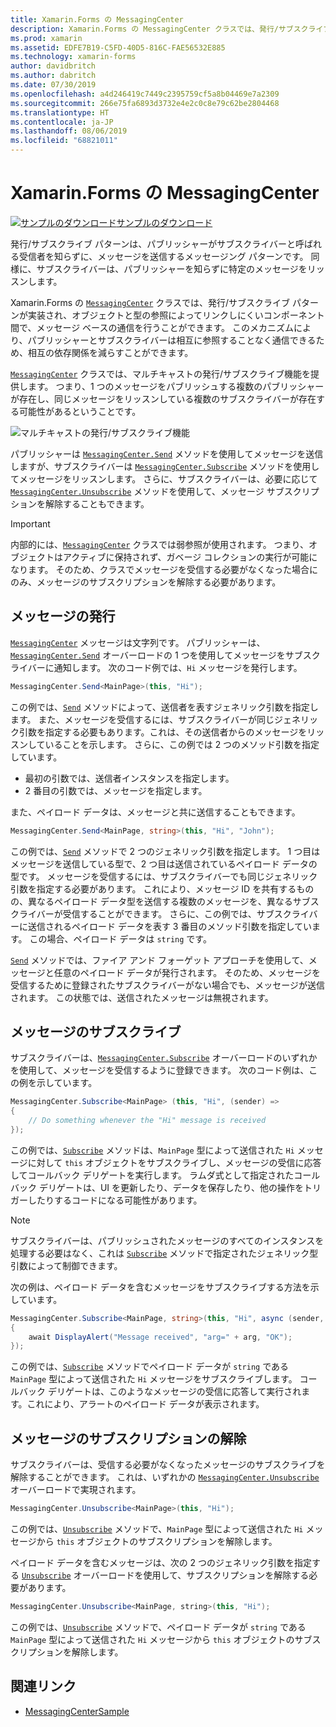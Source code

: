 ```yaml
---
title: Xamarin.Forms の MessagingCenter
description: Xamarin.Forms の MessagingCenter クラスでは、発行/サブスクライブ パターンが実装され、オブジェクトと型の参照によってリンクしにくいコンポーネント間で、メッセージ ベースの通信を行うことができます。
ms.prod: xamarin
ms.assetid: EDFE7B19-C5FD-40D5-816C-FAE56532E885
ms.technology: xamarin-forms
author: davidbritch
ms.author: dabritch
ms.date: 07/30/2019
ms.openlocfilehash: a4d246419c7449c2395759cf5a8b04469e7a2309
ms.sourcegitcommit: 266e75fa6893d3732e4e2c0c8e79c62be2804468
ms.translationtype: HT
ms.contentlocale: ja-JP
ms.lasthandoff: 08/06/2019
ms.locfileid: "68821011"
---
```

# <a name="xamarinforms-messagingcenter"></a>Xamarin.Forms の MessagingCenter

[![サンプルのダウンロード](~/media/shared/download.png)サンプルのダウンロード](https://docs.microsoft.com/samples/xamarin/xamarin-forms-samples/usingmessagingcenter)

発行/サブスクライブ パターンは、パブリッシャーがサブスクライバーと呼ばれる受信者を知らずに、メッセージを送信するメッセージング パターンです。 同様に、サブスクライバーは、パブリッシャーを知らずに特定のメッセージをリッスンします。

Xamarin.Forms の [`MessagingCenter`](xref:Xamarin.Forms.MessagingCenter) クラスでは、発行/サブスクライブ パターンが実装され、オブジェクトと型の参照によってリンクしにくいコンポーネント間で、メッセージ ベースの通信を行うことができます。 このメカニズムにより、パブリッシャーとサブスクライバーは相互に参照することなく通信できるため、相互の依存関係を減らすことができます。

[`MessagingCenter`](xref:Xamarin.Forms.MessagingCenter) クラスでは、マルチキャストの発行/サブスクライブ機能を提供します。 つまり、1 つのメッセージをパブリッシュする複数のパブリッシャーが存在し、同じメッセージをリッスンしている複数のサブスクライバーが存在する可能性があるということです。

![](messaging-center-images/messaging-center.png "マルチキャストの発行/サブスクライブ機能")

パブリッシャーは [`MessagingCenter.Send`](xref:Xamarin.Forms.MessagingCenter.Send*) メソッドを使用してメッセージを送信しますが、サブスクライバーは [`MessagingCenter.Subscribe`](xref:Xamarin.Forms.MessagingCenter.Subscribe*) メソッドを使用してメッセージをリッスンします。 さらに、サブスクライバーは、必要に応じて [`MessagingCenter.Unsubscribe`](xref:Xamarin.Forms.MessagingCenter.Unsubscribe*) メソッドを使用して、メッセージ サブスクリプションを解除することもできます。

> [!IMPORTANT]
> 内部的には、[`MessagingCenter`](xref:Xamarin.Forms.MessagingCenter) クラスでは弱参照が使用されます。 つまり、オブジェクトはアクティブに保持されず、ガベージ コレクションの実行が可能になります。 そのため、クラスでメッセージを受信する必要がなくなった場合にのみ、メッセージのサブスクリプションを解除する必要があります。

## <a name="publish-a-message"></a>メッセージの発行

[`MessagingCenter`](xref:Xamarin.Forms.MessagingCenter) メッセージは文字列です。 パブリッシャーは、[`MessagingCenter.Send`](xref:Xamarin.Forms.MessagingCenter.Send*) オーバーロードの 1 つを使用してメッセージをサブスクライバーに通知します。 次のコード例では、`Hi` メッセージを発行します。

```csharp
MessagingCenter.Send<MainPage>(this, "Hi");
```

この例では、[`Send`](xref:Xamarin.Forms.MessagingCenter.Send*) メソッドによって、送信者を表すジェネリック引数を指定します。 また、メッセージを受信するには、サブスクライバーが同じジェネリック引数を指定する必要もあります。これは、その送信者からのメッセージをリッスンしていることを示します。 さらに、この例では 2 つのメソッド引数を指定しています。

- 最初の引数では、送信者インスタンスを指定します。
- 2 番目の引数では、メッセージを指定します。

また、ペイロード データは、メッセージと共に送信することもできます。

```csharp
MessagingCenter.Send<MainPage, string>(this, "Hi", "John");
```

この例では、[`Send`](xref:Xamarin.Forms.MessagingCenter.Send*) メソッドで 2 つのジェネリック引数を指定します。 1 つ目はメッセージを送信している型で、2 つ目は送信されているペイロード データの型です。 メッセージを受信するには、サブスクライバーでも同じジェネリック引数を指定する必要があります。 これにより、メッセージ ID を共有するものの、異なるペイロード データ型を送信する複数のメッセージを、異なるサブスクライバーが受信することができます。 さらに、この例では、サブスクライバーに送信されるペイロード データを表す 3 番目のメソッド引数を指定しています。 この場合、ペイロード データは `string` です。

[`Send`](xref:Xamarin.Forms.MessagingCenter.Send*) メソッドでは、ファイア アンド フォーゲット アプローチを使用して、メッセージと任意のペイロード データが発行されます。 そのため、メッセージを受信するために登録されたサブスクライバーがない場合でも、メッセージが送信されます。 この状態では、送信されたメッセージは無視されます。

## <a name="subscribe-to-a-message"></a>メッセージのサブスクライブ

サブスクライバーは、[`MessagingCenter.Subscribe`](xref:Xamarin.Forms.MessagingCenter.Subscribe*) オーバーロードのいずれかを使用して、メッセージを受信するように登録できます。 次のコード例は、この例を示しています。

```csharp
MessagingCenter.Subscribe<MainPage> (this, "Hi", (sender) =>
{
    // Do something whenever the "Hi" message is received
});
```

この例では、[`Subscribe`](xref:Xamarin.Forms.MessagingCenter.Subscribe*) メソッドは、`MainPage` 型によって送信された `Hi` メッセージに対して `this` オブジェクトをサブスクライブし、メッセージの受信に応答してコールバック デリゲートを実行します。 ラムダ式として指定されたコールバック デリゲートは、UI を更新したり、データを保存したり、他の操作をトリガーしたりするコードになる可能性があります。

> [!NOTE]
> サブスクライバーは、パブリッシュされたメッセージのすべてのインスタンスを処理する必要はなく、これは [`Subscribe`](xref:Xamarin.Forms.MessagingCenter.Subscribe*) メソッドで指定されたジェネリック型引数によって制御できます。

次の例は、ペイロード データを含むメッセージをサブスクライブする方法を示しています。

```csharp
MessagingCenter.Subscribe<MainPage, string>(this, "Hi", async (sender, arg) =>
{
    await DisplayAlert("Message received", "arg=" + arg, "OK");
});
```

この例では、[`Subscribe`](xref:Xamarin.Forms.MessagingCenter.Subscribe*) メソッドでペイロード データが `string` である `MainPage` 型によって送信された `Hi` メッセージをサブスクライブします。 コールバック デリゲートは、このようなメッセージの受信に応答して実行されます。これにより、アラートのペイロード データが表示されます。

## <a name="unsubscribe-from-a-message"></a>メッセージのサブスクリプションの解除

サブスクライバーは、受信する必要がなくなったメッセージのサブスクライブを解除することができます。 これは、いずれかの [`MessagingCenter.Unsubscribe`](xref:Xamarin.Forms.MessagingCenter.Unsubscribe*) オーバーロードで実現されます。

```csharp
MessagingCenter.Unsubscribe<MainPage>(this, "Hi");
```

この例では、[`Unsubscribe`](xref:Xamarin.Forms.MessagingCenter.Unsubscribe*) メソッドで、`MainPage` 型によって送信された `Hi` メッセージから `this` オブジェクトのサブスクリプションを解除します。

ペイロード データを含むメッセージは、次の 2 つのジェネリック引数を指定する [`Unsubscribe`](xref:Xamarin.Forms.MessagingCenter.Unsubscribe*) オーバーロードを使用して、サブスクリプションを解除する必要があります。

```csharp
MessagingCenter.Unsubscribe<MainPage, string>(this, "Hi");
```

この例では、[`Unsubscribe`](xref:Xamarin.Forms.MessagingCenter.Unsubscribe*) メソッドで、ペイロード データが `string` である `MainPage` 型によって送信された `Hi` メッセージから `this` オブジェクトのサブスクリプションを解除します。

## <a name="related-links"></a>関連リンク

- [MessagingCenterSample](https://docs.microsoft.com/samples/xamarin/xamarin-forms-samples/usingmessagingcenter)
